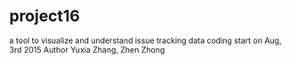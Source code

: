 # project16
a tool to visualize and understand issue tracking data
coding start on Aug, 3rd 2015
Author Yuxia Zhang, Zhen Zhong